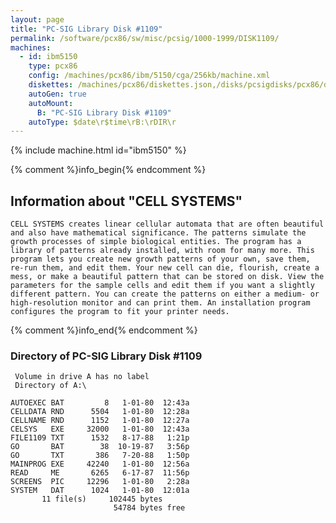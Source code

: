 ```yaml
---
layout: page
title: "PC-SIG Library Disk #1109"
permalink: /software/pcx86/sw/misc/pcsig/1000-1999/DISK1109/
machines:
  - id: ibm5150
    type: pcx86
    config: /machines/pcx86/ibm/5150/cga/256kb/machine.xml
    diskettes: /machines/pcx86/diskettes.json,/disks/pcsigdisks/pcx86/diskettes.json
    autoGen: true
    autoMount:
      B: "PC-SIG Library Disk #1109"
    autoType: $date\r$time\rB:\rDIR\r
---
```


{% include machine.html id="ibm5150" %}

{% comment %}info_begin{% endcomment %}

## Information about "CELL SYSTEMS"

    CELL SYSTEMS creates linear cellular automata that are often beautiful
    and also have mathematical significance. The patterns simulate the
    growth processes of simple biological entities. The program has a
    library of patterns already installed, with room for many more. This
    program lets you create new growth patterns of your own, save them,
    re-run them, and edit them. Your new cell can die, flourish, create a
    mess, or make a beautiful pattern that can be stored on disk. View the
    parameters for the sample cells and edit them if you want a slightly
    different pattern. You can create the patterns on either a medium- or
    high-resolution monitor and can print them. An installation program
    configures the program to fit your printer needs.
{% comment %}info_end{% endcomment %}


### Directory of PC-SIG Library Disk #1109

     Volume in drive A has no label
     Directory of A:\

    AUTOEXEC BAT         8   1-01-80  12:43a
    CELLDATA RND      5504   1-01-80  12:28a
    CELLNAME RND      1152   1-01-80  12:27a
    CELSYS   EXE     32000   1-01-80  12:43a
    FILE1109 TXT      1532   8-17-88   1:21p
    GO       BAT        38  10-19-87   3:56p
    GO       TXT       386   7-20-88   1:50p
    MAINPROG EXE     42240   1-01-80  12:56a
    READ     ME       6265   6-17-87  11:56p
    SCREENS  PIC     12296   1-01-80   2:28a
    SYSTEM   DAT      1024   1-01-80  12:01a
           11 file(s)     102445 bytes
                           54784 bytes free
